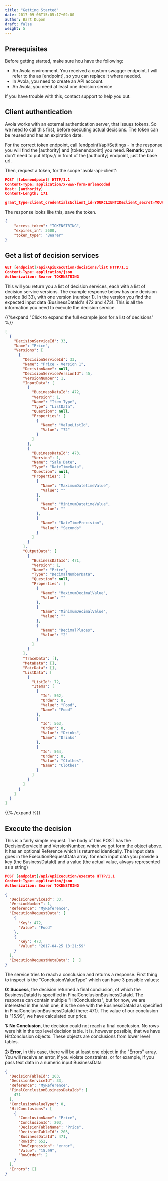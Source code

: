 ```yaml
---
title: "Getting Started"
date: 2017-09-06T15:05:17+02:00
author: Bart Dupon
draft: false
weight: 5
---
```


## Prerequisites
Before getting started, make sure hou have the following:
  
* An Avola environment. You received a custom swagger endpoint. I will refer to ths as [endpoint], so you can replace it where needed.
* In Avola, you need to create an API account. 
* An Avola, you need at least one decision service

If you have trouble with this, contact support to help you out.

## Client authentication

Avola works with an external authentication server, that issues tokens. So we need to call this first, before executing actual decisions.
The token can be reused and has an expiration date.

For the correct token endpoint, call [endpoint]/api/Settings - in the response you will find the [authority] and [tokenendpoint] you need. **Remark:** you don't need to put https:// in front of the [authority] endpoint, just the base url.

Then, request a token, for the scope 'avola-api-client':

```json
POST [tokenendpoint] HTTP/1.1
Content-Type: application/x-www-form-urlencoded
Host: [authority]
Content-Length: 171

grant_type=client_credentials&client_id=YOURCLIENTID&client_secret=YOURSECRET&scope=avola-api-client
```
The response looks like this, save the token.

```json 
{
    "access_token": "TOKENSTRING",
    "expires_in": 3600,
    "token_type": "Bearer"
}
```

## Get a list of decision services

```json
GET [endpoint]/api/ApiExecution/decisions/list HTTP/1.1
Content-Type: application/json
Authorization: Bearer TOKENSTRING
```

This will you return you a list of decision services, each with a list of decision service versions. The example response below has one decision service (id 33), with one version (number 1). In the version you find the expected input data (BusinessDataId's 472 and 473). This is all the information you need to execute the decision service.

{{%expand "Click to expand the full example json for a list of decisions" %}}
```json
[
  {
    "DecisionServiceId": 33,
    "Name": "Price",
    "Versions": [
      {
        "DecisionServiceId": 33,
        "Name": "Price - Version 1",
        "DecisionName": null,
        "DecisionServiceVersionId": 45,
        "VersionNumber": 1,
        "InputData": [
          {
            "BusinessDataId": 472,
            "Version": 1,
            "Name": "Item Type",
            "Type": "ListData",
            "Question": null,
            "Properties": [
              {
                "Name": "ValueListId",
                "Value": "72"
              }
            ]
          },
          {
            "BusinessDataId": 473,
            "Version": 1,
            "Name": "Sale Date",
            "Type": "DateTimeData",
            "Question": null,
            "Properties": [
              {
                "Name": "MaximumDatetimeValue",
                "Value": ""
              },
              {
                "Name": "MinimumDatetimeValue",
                "Value": ""
              },
              {
                "Name": "DateTimePrecision",
                "Value": "Seconds"
              }
            ]
          }
        ],
        "OutputData": [
          {
            "BusinessDataId": 471,
            "Version": 1,
            "Name": "Price",
            "Type": "DecimalNumberData",
            "Question": null,
            "Properties": [
              {
                "Name": "MaximumDecimalValue",
                "Value": ""
              },
              {
                "Name": "MinimumDecimalValue",
                "Value": ""
              },
              {
                "Name": "DecimalPlaces",
                "Value": "2"
              }
            ]
          }
        ],
        "TraceData": [],
        "MetaData": [],
        "PairData": [],
        "ListData": [
          {
            "ListId": 72,
            "Items": [
              {
                "Id": 562,
                "Order": 0,
                "Value": "Food",
                "Name": "Food"
              },
              {
                "Id": 563,
                "Order": 0,
                "Value": "Drinks",
                "Name": "Drinks"
              },
              {
                "Id": 564,
                "Order": 0,
                "Value": "Clothes",
                "Name": "Clothes"
              }
            ]
          }
        ]
      }
    ]
  }
]
```
{{% /expand %}}

## Execute the decision

This is a fairly simple request. The body of this POST has the DecisionServiceId and VersionNumber, which we got form the object above. It has an optional Reference which is returned identically.
The input data goes in the ExecutionRequestData array. for each input data you provide a key (the BusinessDataId) and a value (the actual value, always represented as a string)

```json
POST [endpoint]/api/ApiExecution/execute HTTP/1.1
Content-Type: application/json
Authorization: Bearer TOKENSTRING

{
  "DecisionServiceId": 33,
  "VersionNumber": 1,
  "Reference": "MyReference",
  "ExecutionRequestData": [
    {
      "Key": 472,
      "Value": "Food"
    },
    {
      "Key": 473,
      "Value": "2017-04-25 13:21:59"
    }
  ],
  "ExecutionRequestMetaData": [  ]
}
```

The service tries to reach a conclusion and returns a response. First thing to inspect is the "ConclusionValueType" which can have 3 possible values:

**0: Success**, the decision returned a final conclusion, of which the BusinessDataId is specified in FinalConclusionBusinessDataId.
The response can contain multiple "HitConclusions", but for now, we are interested in the main one, it is the one with the BusinessDataId as specified in FinalConclusionBusinessDataId (here: 471). The value of our conclusion is "15.99", we have calculated our price.

**1: No Conclusion**, the decision could not reach a final conclusion. No rows were hit in the top level decision table. It is, however possible, that we have HitConclusion objects. These objects are conclusions from lower level tables.

**2: Error**, in this case, there will be at least one object in the "Errors" array. You will receive an error, if you violate constraints, or for example, if you pass text data in a numeric input BusinessData

```json
{
  "DecisionTableId": 203,
  "DecisionServiceId": 33,
  "Reference": "MyReference",
  "FinalConclusionBusinessDataIds": [
    471
  ],
  "ConclusionValueType": 0,
  "HitConclusions": [
    {
      "ConclusionName": "Price",
      "ConclusionId": 203,
      "DecisionTableName": "Price",
      "DecisionTableId": 203,
      "BusinessDataId": 471,
      "RowId": 652,
      "RowExpression": "error",
      "Value": "15.99",
      "RowOrder": 2
    }
  ],
  "Errors": []
}
```
